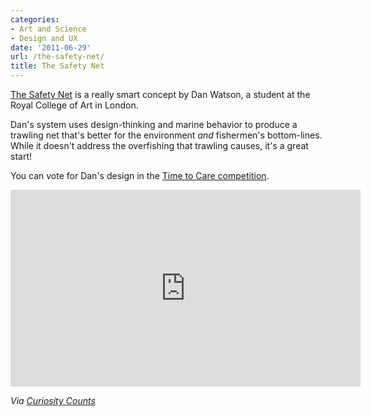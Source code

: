 ```yaml
---
categories:
- Art and Science
- Design and UX
date: '2011-06-29'
url: /the-safety-net/
title: The Safety Net
---
```


<a href="http://vimeo.com/21894812">The Safety Net</a> is a really smart concept by Dan Watson, a student at the Royal College of Art in London.

Dan's system uses design-thinking and marine behavior to produce a trawling net that's better for the environment <em>and</em> fishermen's bottom-lines. While it doesn't address the overfishing that trawling causes, it's a great start!

You can vote for Dan's design in the <a href="http://timetocare.victorinox.com/en/nc/vote-win/safetynet.html">Time to Care competition</a>.

<div class="fluid-vids"><iframe class="alignc" src="https://player.vimeo.com/video/21894812" width="560" height="315" frameborder="0"></iframe></div>

<em>Via <a href="http://curiositycounts.com/post/6322978266/safetynet-ingenious-marine-sustainability">Curiosity Counts</a></em>